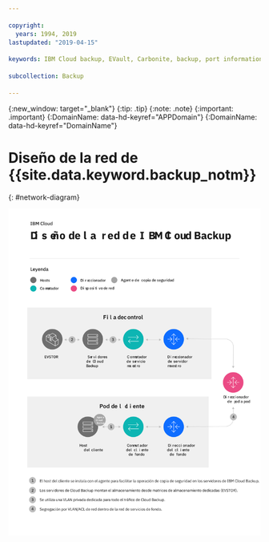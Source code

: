 ```yaml
---

copyright:
  years: 1994, 2019
lastupdated: "2019-04-15"

keywords: IBM Cloud backup, EVault, Carbonite, backup, port information, configure, configuring, network information, network diagram

subcollection: Backup

---
```

{:new_window: target="_blank"}
{:tip: .tip}
{:note: .note}
{:important: .important}
{:DomainName: data-hd-keyref="APPDomain"}
{:DomainName: data-hd-keyref="DomainName"}

# Diseño de la red de {{site.data.keyword.backup_notm}}
{: #network-diagram}

![Diagrama de red](images/Cloud-backup-Network-Diagram-white.png "Diagrama de red de IBM Cloud Backup")

